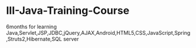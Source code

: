 # III-Java-Training-Course
6months for learning Java,Servlet,JSP,JDBC,jQuery,AJAX,Android,HTML5,CSS,JavaScript,Spring,Struts2,Hibernate,SQL server
